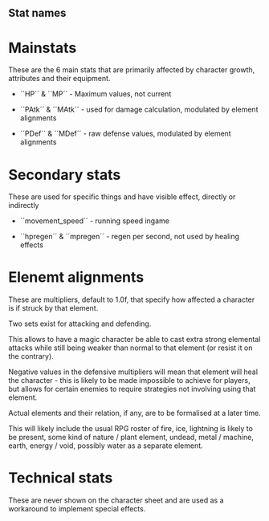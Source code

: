 ﻿## Stat names

# Mainstats 

These are the 6 main stats that are primarily affected by character growth, attributes and their equipment.

* ´´HP´´ & ´´MP´´ - Maximum values, not current

* ´´PAtk´´ & ´´MAtk´´ - used for damage calculation, modulated by element alignments

* ´´PDef´´ & ´´MDef´´ - raw defense values, modulated by element alignments

# Secondary stats

These are used for specific things and have visible effect, directly or indirectly

* ´´movement_speed´´ - running speed ingame

* ´´hpregen´´ & ´´mpregen´´ - regen per second, not used by healing effects

# Elenemt alignments

These are multipliers, default to 1.0f, that specify how affected a character is if struck by that element.

Two sets exist for attacking and defending. 

This allows to have a magic character be able to cast extra strong elemental attacks while still being weaker than normal to that element (or resist it on the contrary).

Negative values in the defensive multipliers will mean that element will heal the character - this is likely to be made impossible to achieve for players, but allows for certain enemies to require strategies not involving using that element.

Actual elements and their relation, if any, are to be formalised at a later time.

This will likely include the usual RPG roster of fire, ice, lightning is likely to be present, some kind of nature / plant element, undead, metal / machine, earth, energy / void, possibly water as a separate element.

# Technical stats

These are never shown on the character sheet and are used as a workaround to implement special effects.